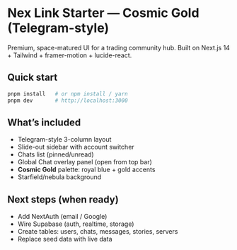
# Nex Link Starter — Cosmic Gold (Telegram-style)

Premium, space-matured UI for a trading community hub. Built on Next.js 14 + Tailwind + framer-motion + lucide-react.

## Quick start

```bash
pnpm install   # or npm install / yarn
pnpm dev       # http://localhost:3000
```

## What’s included
- Telegram-style 3-column layout
- Slide-out sidebar with account switcher
- Chats list (pinned/unread)
- Global Chat overlay panel (open from top bar)
- **Cosmic Gold** palette: royal blue + gold accents
- Starfield/nebula background

## Next steps (when ready)
- Add NextAuth (email / Google)
- Wire Supabase (auth, realtime, storage)
- Create tables: users, chats, messages, stories, servers
- Replace seed data with live data
